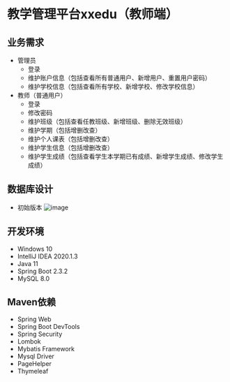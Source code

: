 # 教学管理平台xxedu（教师端）
## 业务需求
- 管理员
  - 登录
  - 维护账户信息（包括查看所有普通用户、新增用户、重置用户密码）
  - 维护学校信息（包括查看所有学校、新增学校、修改学校信息）
- 教师（普通用户）
  - 登录
  - 修改密码
  - 维护班级（包括查看任教班级、新增班级、删除无效班级）
  - 维护学期（包括增删改查）
  - 维护个人课表（包括增删改查）
  - 维护学生信息（包括增删改查）
  - 维护学生成绩（包括查看学生本学期已有成绩、新增学生成绩、修改学生成绩）
## 数据库设计
- 初始版本
![image](https://github.com/hdyhhjya/images/blob/master/school_db.png)
## 开发环境
- Windows 10
- IntelliJ IDEA 2020.1.3
- Java 11
- Spring Boot 2.3.2
- MySQL 8.0
## Maven依赖
- Spring Web
- Spring Boot DevTools
- Spring Security
- Lombok
- Mybatis Framework
- Mysql Driver
- PageHelper
- Thymeleaf
